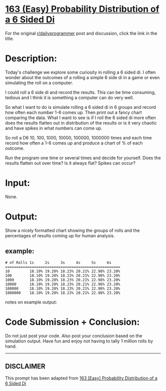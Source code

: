 # [163 (Easy) Probability Distribution of a 6 Sided Di](https://www.reddit.com/r/dailyprogrammer/comments/25y2d0/5192014_challenge_163_easy_probability/)

For the original [r/dailyprogrammer](https://www.reddit.com/r/dailyprogrammer/) post and discussion, click the link in the title.

# Description:
Today's challenge we explore some curiosity in rolling a 6 sided di. I often wonder about the outcomes of a rolling a simple 6 side di in a game or even simulating the roll on a computer.

I could roll a 6 side di and record the results. This can be time consuming, tedious and I think it is something a computer can do very well.

So what I want to do is simulate rolling a 6 sided di in 6 groups and record how often each number 1-6 comes up. Then print out a fancy chart comparing the data. What I want to see is if I roll the 6 sided di more often does the results flatten out in distribution of the results or is it very chaotic and have spikes in what numbers can come up.

So roll a D6 10, 100, 1000, 10000, 100000, 1000000 times and each time record how often a 1-6 comes up and produce a chart of % of each outcome.

Run the program one time or several times and decide for yourself. Does the results flatten out over time? Is it always flat? Spikes can occur?

# Input:
None.

# Output:
Show a nicely formatted chart showing the groups of rolls and the percentages of results coming up for human analysis.

## example:

```
# of Rolls 1s     2s     3s     4s     5s     6s       
====================================================
10         18.10% 19.20% 18.23% 20.21% 22.98% 23.20%
100        18.10% 19.20% 18.23% 20.21% 22.98% 23.20%
1000       18.10% 19.20% 18.23% 20.21% 22.98% 23.20%
10000      18.10% 19.20% 18.23% 20.21% 22.98% 23.20%
100000     18.10% 19.20% 18.23% 20.21% 22.98% 23.20%
1000000    18.10% 19.20% 18.23% 20.21% 22.98% 23.20%
```
notes on example output:

# Code Submission + Conclusion:
Do not just post your code. Also post your conclusion based on the simulation output. Have fun and enjoy not having to tally 1 million rolls by hand.


----
## **DISCLAIMER**
This prompt has been adapted from [163 [Easy] Probability Distribution of a 6 Sided Di](https://www.reddit.com/r/dailyprogrammer/comments/25y2d0/5192014_challenge_163_easy_probability/
)
